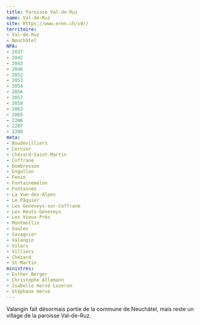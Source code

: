 ```yaml
---
title: Paroisse Val-de-Ruz
name: Val-de-Ruz
site: https://www.eren.ch/vdr/
territoire:
- Val-de-Ruz
- Neuchâtel
NPA:
- 2037
- 2042 
- 2043
- 2046
- 2052
- 2053
- 2054
- 2056
- 2057
- 2058
- 2063
- 2065
- 2206
- 2207
- 2208
meta:
- Boudevilliers
- Cernier
- Chézard-Saint-Martin
- Coffrane
- Dombresson
- Engollon
- Fenin
- Fontainemelon
- Fontaines 
- La Vue-des-Alpes	
- Le Pâquier 
- Les Geneveys-sur-Coffrane	
- Les Hauts-Geneveys
- Les Vieux-Prés
- Montmollin
- Saules
- Savagnier
- Valangin
- Vilars
- Villiers
- Chézard
- St-Martin
ministres:
- Esther Berger
- Christophe Allemann
- Isabelle Hervé Lozeron
- Stéphane Hervé
---
```


Valangin fait désormais partie de la commune de Neuchâtel, mais reste un village de la paroisse Val-de-Ruz.